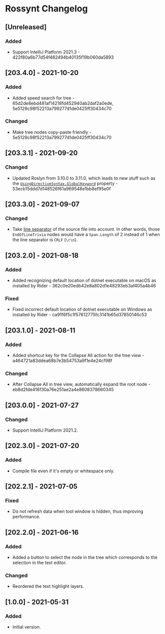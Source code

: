 <!-- Keep a Changelog guide -> https://keepachangelog.com -->

# Rossynt Changelog

## [Unreleased]
### Added
- Support IntelliJ Platform 2021.3 - 422f80a6b77d54f482494b40135f19b060da5893

## [203.4.0] - 2021-10-20
### Added
- Added speed search for tree - 65d2de8ebd481af14218fd452940ab2daf2a0ede, 5e5129c98f52213a799277d1de0425ff30434c70

### Changed
- Make tree nodes copy-paste friendly - 5e5129c98f52213a799277d1de0425ff30434c70

## [203.3.1] - 2021-09-20
### Changed
- Updated Roslyn from 3.10.0 to 3.11.0, which leads to new stuff such as the [`UsingDirectiveSyntax.GlobalKeyword`](https://docs.microsoft.com/en-us/dotnet/api/microsoft.codeanalysis.csharp.syntax.usingdirectivesyntax.globalkeyword) property - 53ecb15ddd7d148526f61a969548e1bb8ef95e0f

## [203.3.0] - 2021-09-07
### Changed
- Take [line separator](https://www.jetbrains.com/help/idea/configuring-line-endings-and-line-separators.html#line_ending) of the source file into account. In other words, those `EndOfLineTrivia` nodes would have a `Span.Length` of 2 instead of 1 when the line separator is `CRLF` (`\r\n`).

## [203.2.0] - 2021-08-18
### Added
- Added recognizing default location of dotnet executable on macOS as installed by Rider - 362c0e20edb42e8a802d1e48293eb3af405a4b46

### Fixed
- Fixed incorrect default location of dotnet executable on Windows as installed by Rider - ca91f6f5c1f57612775fc3141b65d37850146c53

## [203.1.0] - 2021-08-11
### Added
- Added shortcut key for the Collapse All action for the tree view - a464721a83ddea68b7e3b54753a9f1e4e24cf98f

### Changed
- After Collapse All in tree view, automatically expand the root node - eb8d2fde416f30a76e251ae2a4e8608378660345

## [203.0.0] - 2021-07-27
### Changed
- Support IntelliJ Platform 2021.2.

## [202.3.0] - 2021-07-20
### Added
- Compile file even if it's empty or whitespace only.

## [202.2.1] - 2021-07-05
### Fixed
- Do not refresh data when tool window is hidden, thus improving performance.

## [202.2.0] - 2021-06-16
### Added
- Added a button to select the node in the tree which corresponds to the selection in the text editor.

### Changed
- Reordered the text highlight layers.

## [1.0.0] - 2021-05-31
### Added
- Initial version.
